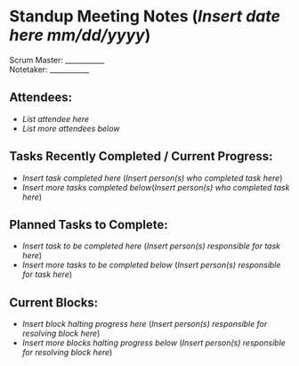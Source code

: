 # Standup Meeting Notes (*Insert date here mm/dd/yyyy*)
Scrum Master: ___________  
Notetaker: ___________
## Attendees:
- *List attendee here*
- *List more attendees below*
## Tasks Recently Completed / Current Progress:
- *Insert task completed here* (*Insert person(s) who completed task here*)
- *Insert more tasks completed below*(*Insert person(s) who completed task here*)
## Planned Tasks to Complete:
- *Insert task to be completed here* (*Insert person(s) responsible for task here*)
- *Insert more tasks to be completed below* (*Insert person(s) responsible for task here*)
## Current Blocks:
- *Insert block halting progress here* (*Insert person(s) responsible for resolving block here*)
- *Insert more blocks halting progress below* (*Insert person(s) responsible for resolving block here*)
